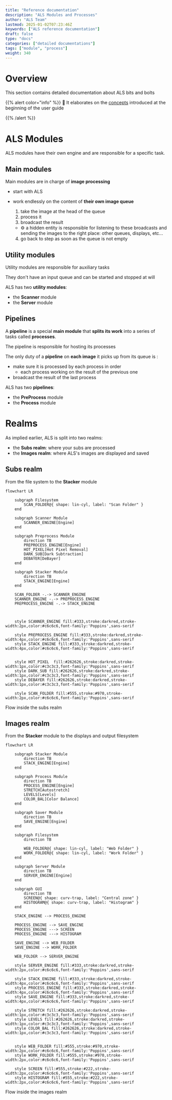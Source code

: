 ```yaml
---
title: "Reference documentation"
description: "ALS Modules and Processes"
author: "ALS Team"
lastmod: 2025-01-02T07:23:46Z
keywords: ["ALS reference documentation"]
draft: false
type: "docs"
categories: ["detailed documentations"]
tags: ["module", "process"]
weight: 340
---
```


# Overview

This section contains detailed documentation about ALS bits and bolts

{{% alert color="info" %}}
🧠 It elaborates on the [concepts](/docs/v0.7/userguide/concepts) introduced at the beginning of the user guide

{{% /alert %}}

# ALS Modules

ALS modules have their own engine and are responsible for a specific task.

## Main modules

Main modules are in charge of **image processing**

- start with ALS
- work endlessly on the content of **their own image queue**
  1. take the image at the head of the queue
  2. process it
  3. broadcast the result

    -  ⚙️ a hidden entity is responsible for listening to these broadcasts and sending the images to the right place: other queues, displays, etc...

  4. go back to step as soon as the queue is not empty

## Utility modules

Utility modules are responsible for auxiliary tasks

They don't have an input queue and can be started and stopped at will

ALS has two **utility modules**:
- the **Scanner** module
- the **Server** module

## Pipelines

A **pipeline** is a special **main module** that **splits its work** into a series of tasks called **processes**.

The pipeline is responsible for hosting its processes

The only duty of a **pipeline** on **each image** it picks up from its queue is :
- make sure it is processed by each process in order
  - each process working on the result of the previous one
- broadcast the result of the last process

ALS has two **pipelines**:
- the **PreProcess** module
- the **Process** module

# Realms

As implied earlier, ALS is split into two realms:
- the **Subs realm**: where your subs are processed
- the **Images realm**: where ALS's images are displayed and saved

## Subs realm

From the file system to the **Stacker** module

```mermaid
flowchart LR

    subgraph Filesystem
        SCAN_FOLDER@{ shape: lin-cyl, label: "Scan Folder" }
    end
        
    subgraph Scanner Module 
        SCANNER_ENGINE[Engine]
    end
           
    subgraph Preprocess Module
        direction TB
        PREPROCESS_ENGINE[Engine]
        HOT_PIXEL[Hot Pixel Removal]
        DARK_SUB[Dark Subtraction]
        DEBAYER[DeBayer]
    end  

    subgraph Stacker Module
        direction TB
        STACK_ENGINE[Engine]
    end

    SCAN_FOLDER -.-> SCANNER_ENGINE
    SCANNER_ENGINE -.-> PREPROCESS_ENGINE
    PREPROCESS_ENGINE -.-> STACK_ENGINE
    


    style SCANNER_ENGINE fill:#333,stroke:darkred,stroke-width:2px,color:#c6c6c6,font-family:'Poppins',sans-serif
    
    style PREPROCESS_ENGINE fill:#333,stroke:darkred,stroke-width:4px,color:#c6c6c6,font-family:'Poppins',sans-serif
    style STACK_ENGINE fill:#333,stroke:darkred,stroke-width:4px,color:#c6c6c6,font-family:'Poppins',sans-serif


    style HOT_PIXEL  fill:#262626,stroke:darkred,stroke-width:1px,color:#c3c3c3,font-family:'Poppins',sans-serif
    style DARK_SUB fill:#262626,stroke:darkred,stroke-width:1px,color:#c3c3c3,font-family:'Poppins',sans-serif
    style DEBAYER fill:#262626,stroke:darkred,stroke-width:1px,color:#c3c3c3,font-family:'Poppins',sans-serif

    style SCAN_FOLDER fill:#555,stroke:#970,stroke-width:2px,color:#c6c6c6,font-family:'Poppins',sans-serif
```

<p class="figcaption">Flow inside the subs realm</p>

## Images realm

From the **Stacker** module to the displays and output filesystem


```mermaid
flowchart LR

    subgraph Stacker Module
        direction TB
        STACK_ENGINE[Engine]
    end
    
    subgraph Process Module
        direction TB
        PROCESS_ENGINE[Engine]
        STRETCH[Autostretch]
        LEVELS[Levels]
        COLOR_BAL[Color Balance]
    end 
    
    subgraph Saver Module
        direction TB
        SAVE_ENGINE[Engine]
    end

    subgraph Filesystem
        direction TB
        
        WEB_FOLDER@{ shape: lin-cyl, label: "Web Folder" }
        WORK_FOLDER@{ shape: lin-cyl, label: "Work Folder" }
    end
    
    subgraph Server Module
        direction TB
        SERVER_ENGINE[Engine]
    end
    
    subgraph GUI
        direction TB
        SCREEN@{ shape: curv-trap, label: "Central zone" }
        HISTOGRAM@{ shape: curv-trap, label: "Histogram" }
    end
    
    STACK_ENGINE --> PROCESS_ENGINE
    
    PROCESS_ENGINE --> SAVE_ENGINE
    PROCESS_ENGINE ---> SCREEN
    PROCESS_ENGINE ---> HISTOGRAM
    
    SAVE_ENGINE --> WEB_FOLDER
    SAVE_ENGINE --> WORK_FOLDER

    WEB_FOLDER --> SERVER_ENGINE
    
    style SERVER_ENGINE fill:#333,stroke:darkred,stroke-width:2px,color:#c6c6c6,font-family:'Poppins',sans-serif
    
    style STACK_ENGINE fill:#333,stroke:darkred,stroke-width:4px,color:#c6c6c6,font-family:'Poppins',sans-serif
    style PROCESS_ENGINE fill:#333,stroke:darkred,stroke-width:4px,color:#c6c6c6,font-family:'Poppins',sans-serif
    style SAVE_ENGINE fill:#333,stroke:darkred,stroke-width:4px,color:#c6c6c6,font-family:'Poppins',sans-serif

    style STRETCH fill:#262626,stroke:darkred,stroke-width:1px,color:#c3c3c3,font-family:'Poppins',sans-serif
    style LEVELS fill:#262626,stroke:darkred,stroke-width:1px,color:#c3c3c3,font-family:'Poppins',sans-serif
    style COLOR_BAL fill:#262626,stroke:darkred,stroke-width:1px,color:#c3c3c3,font-family:'Poppins',sans-serif


    style WEB_FOLDER fill:#555,stroke:#970,stroke-width:2px,color:#c6c6c6,font-family:'Poppins',sans-serif
    style WORK_FOLDER fill:#555,stroke:#970,stroke-width:2px,color:#c6c6c6,font-family:'Poppins',sans-serif
    
    style SCREEN fill:#555,stroke:#222,stroke-width:2px,color:#c6c6c6,font-family:'Poppins',sans-serif
    style HISTOGRAM fill:#555,stroke:#222,stroke-width:2px,color:#c6c6c6,font-family:'Poppins',sans-serif
```

<p class="figcaption">Flow inside the images realm</p>